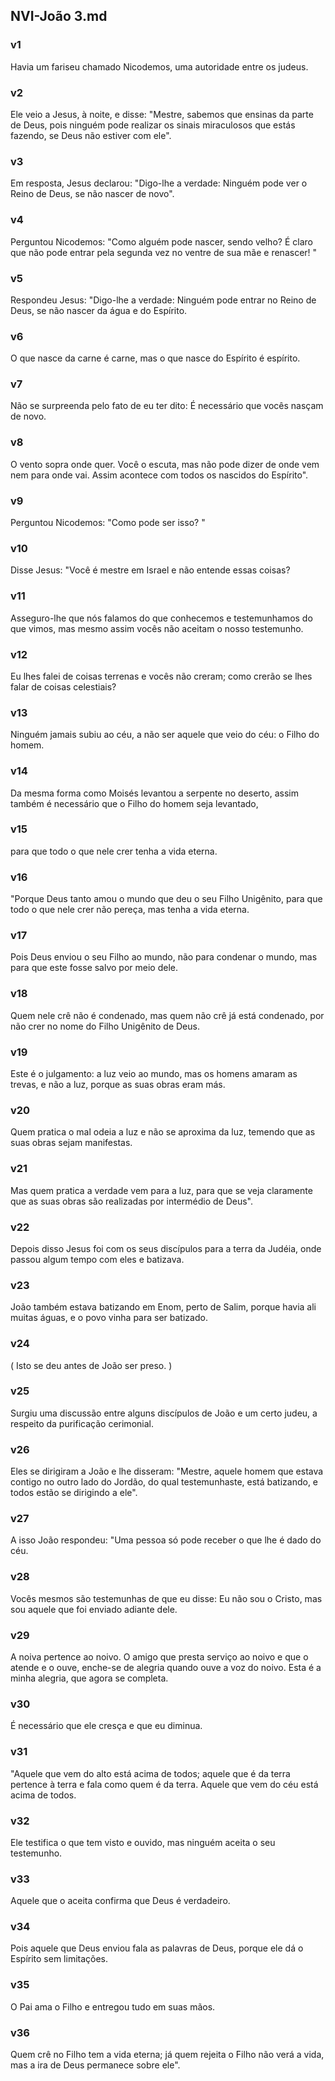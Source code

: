 ## NVI-João 3.md
### v1
 Havia um fariseu chamado Nicodemos, uma autoridade entre os judeus.
### v2
 Ele veio a Jesus, à noite, e disse: "Mestre, sabemos que ensinas da parte de Deus, pois ninguém pode realizar os sinais miraculosos que estás fazendo, se Deus não estiver com ele".
### v3
 Em resposta, Jesus declarou: "Digo-lhe a verdade: Ninguém pode ver o Reino de Deus, se não nascer de novo".
### v4
 Perguntou Nicodemos: "Como alguém pode nascer, sendo velho? É claro que não pode entrar pela segunda vez no ventre de sua mãe e renascer! "
### v5
 Respondeu Jesus: "Digo-lhe a verdade: Ninguém pode entrar no Reino de Deus, se não nascer da água e do Espírito.
### v6
 O que nasce da carne é carne, mas o que nasce do Espírito é espírito.
### v7
 Não se surpreenda pelo fato de eu ter dito: É necessário que vocês nasçam de novo.
### v8
 O vento sopra onde quer. Você o escuta, mas não pode dizer de onde vem nem para onde vai. Assim acontece com todos os nascidos do Espírito".
### v9
 Perguntou Nicodemos: "Como pode ser isso? "
### v10
 Disse Jesus: "Você é mestre em Israel e não entende essas coisas?
### v11
 Asseguro-lhe que nós falamos do que conhecemos e testemunhamos do que vimos, mas mesmo assim vocês não aceitam o nosso testemunho.
### v12
 Eu lhes falei de coisas terrenas e vocês não creram; como crerão se lhes falar de coisas celestiais?
### v13
 Ninguém jamais subiu ao céu, a não ser aquele que veio do céu: o Filho do homem.
### v14
 Da mesma forma como Moisés levantou a serpente no deserto, assim também é necessário que o Filho do homem seja levantado,
### v15
 para que todo o que nele crer tenha a vida eterna.
### v16
 "Porque Deus tanto amou o mundo que deu o seu Filho Unigênito, para que todo o que nele crer não pereça, mas tenha a vida eterna.
### v17
 Pois Deus enviou o seu Filho ao mundo, não para condenar o mundo, mas para que este fosse salvo por meio dele.
### v18
 Quem nele crê não é condenado, mas quem não crê já está condenado, por não crer no nome do Filho Unigênito de Deus.
### v19
 Este é o julgamento: a luz veio ao mundo, mas os homens amaram as trevas, e não a luz, porque as suas obras eram más.
### v20
 Quem pratica o mal odeia a luz e não se aproxima da luz, temendo que as suas obras sejam manifestas.
### v21
 Mas quem pratica a verdade vem para a luz, para que se veja claramente que as suas obras são realizadas por intermédio de Deus".
### v22
 Depois disso Jesus foi com os seus discípulos para a terra da Judéia, onde passou algum tempo com eles e batizava.
### v23
 João também estava batizando em Enom, perto de Salim, porque havia ali muitas águas, e o povo vinha para ser batizado.
### v24
 ( Isto se deu antes de João ser preso. )
### v25
 Surgiu uma discussão entre alguns discípulos de João e um certo judeu, a respeito da purificação cerimonial.
### v26
 Eles se dirigiram a João e lhe disseram: "Mestre, aquele homem que estava contigo no outro lado do Jordão, do qual testemunhaste, está batizando, e todos estão se dirigindo a ele".
### v27
 A isso João respondeu: "Uma pessoa só pode receber o que lhe é dado do céu.
### v28
 Vocês mesmos são testemunhas de que eu disse: Eu não sou o Cristo, mas sou aquele que foi enviado adiante dele.
### v29
 A noiva pertence ao noivo. O amigo que presta serviço ao noivo e que o atende e o ouve, enche-se de alegria quando ouve a voz do noivo. Esta é a minha alegria, que agora se completa.
### v30
 É necessário que ele cresça e que eu diminua.
### v31
 "Aquele que vem do alto está acima de todos; aquele que é da terra pertence à terra e fala como quem é da terra. Aquele que vem do céu está acima de todos.
### v32
 Ele testifica o que tem visto e ouvido, mas ninguém aceita o seu testemunho.
### v33
 Aquele que o aceita confirma que Deus é verdadeiro.
### v34
 Pois aquele que Deus enviou fala as palavras de Deus, porque ele dá o Espírito sem limitações.
### v35
 O Pai ama o Filho e entregou tudo em suas mãos.
### v36
 Quem crê no Filho tem a vida eterna; já quem rejeita o Filho não verá a vida, mas a ira de Deus permanece sobre ele".
